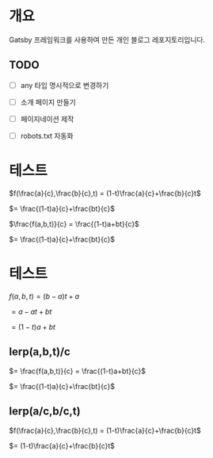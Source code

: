 # 개요
Gatsby 프레임워크를 사용하여 만든 개인 블로그 레포지토리입니다.

## TODO
- [ ] any 타입 명시적으로 변경하기
- [ ] 소개 페이지 만들기
- [ ] 페이지네이션 제작
- [ ] robots.txt 자동화


# 테스트
$f(\frac{a}{c},\frac{b}{c},t) = (1-t)\frac{a}{c}+\frac{b}{c}t$

$= \frac{(1-t)a}{c}+\frac{bt}{c}$

$\frac{f(a,b,t)}{c} = \frac{(1-t)a+bt}{c}$

$= \frac{(1-t)a}{c}+\frac{bt}{c}$

# 테스트
$f(a,b,t) = (b-a)t+a$

$= a - at + bt$

$= (1-t)a+bt$

## lerp(a,b,t)/c

$= \frac{f(a,b,t)}{c} = \frac{(1-t)a+bt}{c}$

$= \frac{(1-t)a}{c}+\frac{bt}{c}$

## lerp(a/c,b/c,t)


$f(\frac{a}{c},\frac{b}{c},t) =  (1-t)\frac{a}{c}+\frac{b}{c}t$

$=  (1-t)\frac{a}{c}+\frac{b}{c}t$
